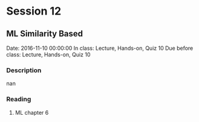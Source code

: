 # Session 12
## ML Similarity Based
Date: 2016-11-10 00:00:00
In class: Lecture, Hands-on, Quiz 10
Due before class: Lecture, Hands-on, Quiz 10
### Description
nan
### Reading
1. ML chapter 6
